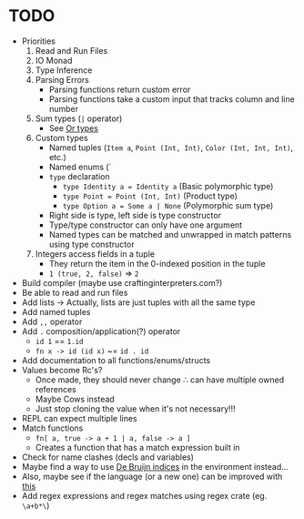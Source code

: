 # TODO

* Priorities
  1. Read and Run Files
  2. IO Monad
  3. Type Inference
  4. Parsing Errors
     * Parsing functions return custom error
     * Parsing functions take a custom input that tracks column and line number
  5. Sum types (`|` operator)
     * See [Or types](http://journal.stuffwithstuff.com/2010/08/23/void-null-maybe-and-nothing/)
  6. Custom types
     * Named tuples (`Item a`, `Point (Int, Int)`, `Color (Int, Int, Int)`, etc.)
     * Named enums (`
     * `type` declaration
       * `type Identity a = Identity a` (Basic polymorphic type)
       * `type Point = Point (Int, Int)` (Product type)
       * `type Option a = Some a | None` (Polymorphic sum type)
     * Right side is type, left side is type constructor
     * Type/type constructor can only have one argument
     * Named types can be matched and unwrapped in match patterns using type constructor
  7. Integers access fields in a tuple
     * They return the item in the 0-indexed position in the tuple
     * `1 (true, 2, false)` => `2`
* Build compiler (maybe use craftinginterpreters.com?)
* Be able to read and run files
* Add lists -> Actually, lists are just tuples with all the same type
* Add named tuples
* Add `,,` operator
* Add `.` composition/application(?) operator
  * `id 1` == `1.id`
  * `fn x -> id (id x)` ~= `id . id`
* Add documentation to all functions/enums/structs
* Values become Rc's?
  * Once made, they should never change ∴ can have multiple owned references
  * Maybe Cows instead
  * Just stop cloning the value when it's not necessary!!!
* REPL can expect multiple lines
* Match functions
  * `fn[ a, true -> a + 1 | a, false -> a ]`
  * Creates a function that has a match expression built in
* Check for name clashes (decls and variables)
* Maybe find a way to use [De Bruijn indices](https://en.wikipedia.org/wiki/De_Bruijn_index) in the environment instead...
* Also, maybe see if the language (or a new one) can be improved with [this](http://willcrichton.net/notes/type-level-programming/)
* Add regex expressions and regex matches using regex crate (eg. `\a+b*\`)
